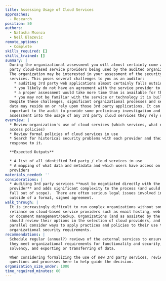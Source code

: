 ```yaml
---
title: Assessing Usage of Cloud Services
approaches:
  - Research
position: 50
authors:
  - Natasha Msonza
  - Neil Blazevic
remote_options:
  - Complete
skills_required: []
skills_trained: []
summary: |
  During the organizational assessment you will almost certainly come across 3rd
  party cloud-based service providers being used by the audited organization.
  The organization may be interested in your assessment of the security of those
  services. This poses several challenges to you as an auditor:
    * auditing 3rd party web applications almost certainly falls outside of the scope of the audit engagement
    * you likely do not have an agreement with the service provider to scan their application
    * a proper assessment would take more time than is available for the organizational audit
    * you may not be familiar with the service or technology it is built on
  Despite these challenges, significant organizational processes and sensitive
  data may reside on or rely upon those 3rd party applications. It can be
  important to the audit to provide some preliminary investigation and risk
  assessment into the usage of any 3rd party cloud services they rely upon.
overview: |
  * Review organization's use of cloud services (which services, what data,
  access policies)
  * Review formal policies of cloud services in use
  * Search for historical security problems with each provider and their
  response to it.

  **Expected Outputs**

  * A list of all identified 3rd party / cloud services in use
  * A mapping of what data and metadata and which users have access on which
  providers
materials_needed: ''
considerations: |
  * Auditing 3rd party services **must be negotiated directly with the service
  provider** and adds significant complexity to the process (and would normally
  fall out of scope).  There are often serious legal issues involved in auditing
  outside of a formal, signed agreement.
walk_through: |
  It is increasingly difficult to run complex organizations without some
  reliance on cloud-based service providers such as email hosting, web hosting,
  or document management/backup. Organizations (and as assisted by the auditor)
  should review their options in the selection of cloud providers, and in
  parallel consider ways to apply practices and policies to their use to meet
  organizational security requirements.
recommendations: |
  Schedule regular (annual?) reviews of the external services to ensure that
  they meet organizational requirements for functionality and security, business
  solvency, and exporting or transferring of data.

  When considering formalizing the use of new 3rd party services, review the
  questions and processes here to help guide the decision.
organization_size_under: 1000
time_required_minutes: 60
---
```


